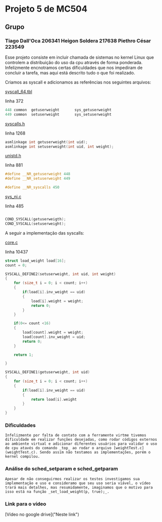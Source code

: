 # Projeto 5 de MC504  
## Grupo  
### Tiago Dall'Oca 206341 Heigon Soldera 217638 Piethro César 223549   
  
Esse projeto consiste em incluir chamada de sistemas no kernel Linux que controlem a distribuição do uso da cpu através de forma ponderada. Infelizmente encnotramos certas dificuldades que nos impediram de concluir a tarefa, mas aqui está descrito tudo o que foi realizado.  
  
Criamos as syscall e adicionamos as referências nos seguintes arquivos:
  
[syscall_64.tbl](Kernel/arch/x86/entry/syscalls/syscall_64.tbl)
  
linha 372
``` c
448 common  getuserweight		sys_getuserweight
449 common  setuserweight		sys_setuserweight
```
  
[syscalls.h](Kernel/include/linux/syscalls.h)
  
linha 1268
``` c
asmlinkage int getuserweight(int uid);
asmlinkage int setuserweight(int uid, int weight); 
```
  
[unistd.h](Kernel/include/uapi/asm-generic/unistd.h)
  
linha 881
``` c
#define __NR_getuserweight 448
#define __NR_setuserweight 449

#define __NR_syscalls 450
```
  
[sys_ni.c](Kernel/kernel/sys_ni.c)
  
linha 485
``` c

COND_SYSCALL(getuserweigth);
COND_SYSCALL(setuserweight);
```

A seguir a implementação das syscalls:  
  
[core.c](Kernel/kernel/sched/core.c)
  
linha 10437
``` c
struct load_weight load[16];
count = 0;

SYSCALL_DEFINE2(setuserweight, int uid, int weight)
{
	for (size_t i = 0; i < count; i++)
	{
		if(load[i].inv_weight == uid)
		{
			load[i].weight = weight;
			return 0;
		}
	}

	if(0<= count <16)
	{
		load[count].weight = weight;
		load[count].inv_weight = uid;
		return 0;
	}

	return 1;

}

SYSCALL_DEFINE1(getuserweight, int uid)
{
	for (size_t i = 0; i < count; i++)
	{
		if(load[i].inv_weight == uid)
		{
			return load[i].weight
		}
	}
}
```
### Dificuldades

    Infelizmente por falta de contato com a ferramente virtme tivemos dificuldade em realizar funções desejadas, como rodar códigos externos ao ambiente virtual e adicionar diferentes usuários para validar o uso de cpu atavés do comando _top_ ao rodar o arquivo [weightTest.c](weightTest.c). Sendo assim não testamos as implementações, porém o kernel compilou.

### Análise do sched_setparam e sched_getparam

    Apesar de não conseguirmos realizar os testes investigamos sua implementação e uso e consideramo que seu uso seria viável, o vídeo trará mais detalhes, mas resumidamente, imaginamos que o motivo para isso está na função _set_load_weight(p, true);_.

### Link para o vídeo
[Vídeo no google drive]("Neste link")